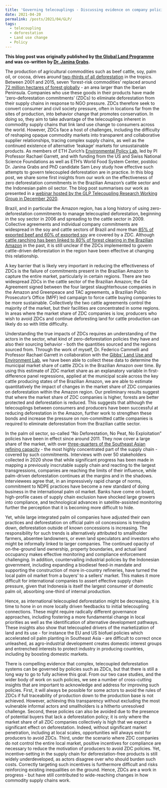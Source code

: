```yaml
---
title: 'Governing telecouplings - Discussing evidence on company policies for reducing commodity-driven forest loss'
date: 2021-04-20
permalink: /posts/2021/04/GLP/
tags:
  - telecoupling
  - deforestation
  - Land use change
  - Policy
---
```


**This blog post was originally published by [the Global Land Programme](https://glp.earth/news-events/blog/governing-telecouplings-discussing-evidence-company-policies-reducing-commodity-0) and was co-written by [Dr. Janina Grabs](https://janinagrabs.com/cv/).**

The production of agricultural commodities such as beef cattle, soy, palm oil, or cocoa, drives around [two-thirds of all deforestation](https://iopscience.iop.org/article/10.1088/1748-9326/ab0d41) in the tropics. Between 2001 and 2015, seven ‘forest-risk commodities’ replaced around [72 million hectares of forest globally](https://files.wri.org/s3fs-public/estimating-role-seven-commodities-agriculture-deforestation.pdf?U_I9ydQ17cByOKKf2ohGGJ_aZWe3HVxw) - an area larger than the Iberian Peninsula. Companies who use these goods in their products have made ‘zero-deforestation commitments’ (ZDCs) to eliminate deforestation from their supply chains in response to NGO pressure. ZDCs therefore seek to convert consumer and civil society pressure, often in locations far from the sites of production, into behavior change that promotes conservation. In doing so, they aim to take advantage of the telecouplings inherent in commodity supply chains that link land use change to consumers across the world. However, ZDCs face a host of challenges, including the difficulty of reshaping opaque commodity markets into transparent and collaborative supplier relationships, tracing complex supply chains, as well as the continued existence of alternative ‘leakage’ markets for unsustainable products. As members of ETH Zurich’s [Environmental Policy Lab](http://epl.ethz.ch/), led by PI Professor Rachael Garrett, and with funding from the US and Swiss National Science Foundations as well as ETH’s World Food System Center, postdoc Dr. Janina Grabs and PhD candidate Sam Levy study how effective such attempts to govern telecoupled deforestation are in practice. In this blog post, we share some first insights from our work on the effectiveness of zero deforestation commitments in the Brazilian Amazon’s cattle sector and the Indonesian palm oil sector. The blog post summarises our work as presented in a [webinar hosted by the GLP Telecoupling Research Working Group in December 2020](https://glp.earth/news-events/news/fourth-glp-telecoupling-webinar-governing-telecoupling-recording-and-materials-now).

Brazil, and in particular the Amazon region, has a long history of using zero-deforestation commitments to manage telecoupled deforestation, beginning in the soy sector in 2006 and spreading to the cattle sector in 2009. Collective agreements and individual company commitments are widespread in the soy and cattle sectors of Brazil and more than [85% of exported beef and 60% of exported soy](https://climatefocus.com/sites/default/files/20180626%20WP1%20Report.pdf) are covered by a ZDC. Although [cattle ranching has been linked to 80% of forest clearing in the Brazilian Amazon](https://globalforestatlas.yale.edu/amazon/land-use/cattle-ranching) in the past, it is still unclear if the ZDCs implemented to govern cattle-driven deforestation in the region have been effective at changing this relationship.

A key barrier that is likely very important in reducing the effectiveness of ZDCs is the failure of commitments present in the Brazilian Amazon to capture the entire market, particularly in certain regions. There are two widespread ZDCs in the cattle sector of the Brazilian Amazon; the G4 Agreement signed between the four largest slaughterhouse companies in the Amazon and Greenpeace and TAC agreements, a Brazilian Public Prosecutor’s Office (MPF) led campaign to force cattle buying companies to be more sustainable. Collectively the two cattle agreements control the majority of the market, but their facilities are concentrated in some regions. In areas where the market share of ZDC companies is low, producers who wish to avoid ZDCs and continue deforesting land for cattle production can likely do so with little difficulty.

Understanding the true impacts of ZDCs requires an understanding of the actors in the sector, what kind of zero-deforestation policies they have and also their sourcing behavior - both the quantities sourced and the regions sourced from. Through the work of myself, Dr. Federico Cammelli and Professor Rachael Garrett in collaboration with the [Gibbs’ Land Use and Environment Lab](http://www.gibbs-lab.com/), we have been able to collect these data to determine the municipal market share of cattle ZDCs in the Brazilian Amazon over time. By using this estimate of ZDC market share as an explanatory variable in first-difference panel regressions, applied at the municipal scale across the key cattle producing states of the Brazilian Amazon, we are able to estimate quantitatively the impact of changes in the market share of ZDC companies on deforestation within the Amazon region. Our preliminary results suggest that where the market share of ZDC companies is higher, forests are better protected and deforestation is reduced. This suggests that although the telecouplings between consumers and producers have been successful at reducing deforestation in the Amazon, further work to strengthen these bonds and increase the pressure on non-committed cattle companies is required to eliminate deforestation from the Brazilian cattle sector.

In the palm oil sector, so-called “No Deforestation, No Peat, No Exploitation” policies have been in effect since around 2011. They now cover a large share of the market, with over [three-quarters of the Southeast Asian refining capacity](https://chainreactionresearch.com/report/ndpe-policies-cover-83-of-palm-oil-refineries-implementation-at-75/) - the most highly concentrated part of the supply chain - covered by such commitments. Interviews with over 50 stakeholders collected in 2020 show that while significant progress has been made in mapping a previously inscrutable supply chain and reacting to the largest transgressions, companies are reaching the limits of their influence, while palm-driven deforestation continues at the margins and in the shadows. Interviewees agree that, in an impressively rapid change of norms, commitment to NDPE practices have become a new standard of doing business in the international palm oil market. Banks have come on board, high-profile cases of supply chain exclusion have shocked large growers into compliance, and technological advances in satellite-assisted monitoring further the perception that it is becoming more difficult to hide.

Yet, while large integrated palm oil companies have adjusted their own practices and deforestation on official palm oil concessions is trending down, deforestation outside of known concessions is increasing. The responsibility for such trends is alternatively attributed to smallholder farmers, absentee landowners, or even land speculators and investors who might be informally linked to larger companies. The continued opacity of on-the-ground land ownership, property boundaries, and actual land occupancy makes effective monitoring and compliance enforcement challenging. In addition, countervailing industrial policies by the Indonesian government, including expanding a biodiesel feed-in mandate and supporting the construction of more in-country refineries, have turned the local palm oil market from a buyers’ to a sellers’ market. This makes it more difficult for international companies to assert effective supply chain pressure, given that Indonesia is itself the largest consumer of domestic palm oil, absorbing one-third of internal production. 

Hence, as international telecoupled deforestation might be decreasing, it is time to hone in on more locally driven feedbacks to initial telecoupling connections. These might require radically different governance approaches, including fostering a more fundamental change in local priorities as well as the identification of alternative development pathways. These insights also show that telecoupled drivers of the marketization of land and its use - for instance the EU and US biofuel policies which accelerated oil palm planting in Southeast Asia - are difficult to correct once unleashed, as agro-industrial development creates domestic interest groups and entrenched interests to protect industry in producing countries, including by boosting domestic markets. 

There is compelling evidence that complex, telecoupled deforestation systems can be governed by policies such as ZDCs, but that there is still a long way to go to fully achieve this goal. From our two case studies, and the wider body of work on such policies, we see a number of cross-cutting insights that are important to acknowledge and address for improving such policies. First, it will always be possible for some actors to avoid the rules of ZDCs if full traceability of production down to the production base is not achieved. However, achieving this transparency without excluding the most vulnerable informal actors and smallholders is a hitherto unresolved challenge. Second, these policies can also be avoided due to the presence of potential buyers that lack a deforestation policy; it is only where the market share of all ZDC companies collectively is high that we expect a significant effect on deforestation. Indeed, without significant market penetration, including at local scales, opportunities will always exist for producers to avoid ZDCs. Third, under the scenario where ZDC companies do not control the entire local market, positive incentives for compliance are necessary to reduce the motivation of producers to avoid ZDC policies. Yet, incentive-setting in the supply chain for deforestation-free products is still widely underdeveloped, as actors disagree over who should burden such costs. Correctly targeting such incentives is furthermore difficult and risks reinforcing existing inequalities on the ground. Hence, ZDCs are a work in progress - but have still contributed to wide-reaching changes in how commodity supply chains work.
